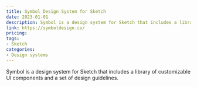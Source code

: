 ```yaml
---
title: Symbol Design System for Sketch
date: 2023-01-01
description: Symbol is a design system for Sketch that includes a library of customizable UI components and a set of design guidelines.
link: https://symboldesign.co/
pricing: 
tags: 
- Sketch
categories: 
- Design systems
---
```


Symbol is a design system for Sketch that includes a library of customizable UI components and a set of design guidelines.